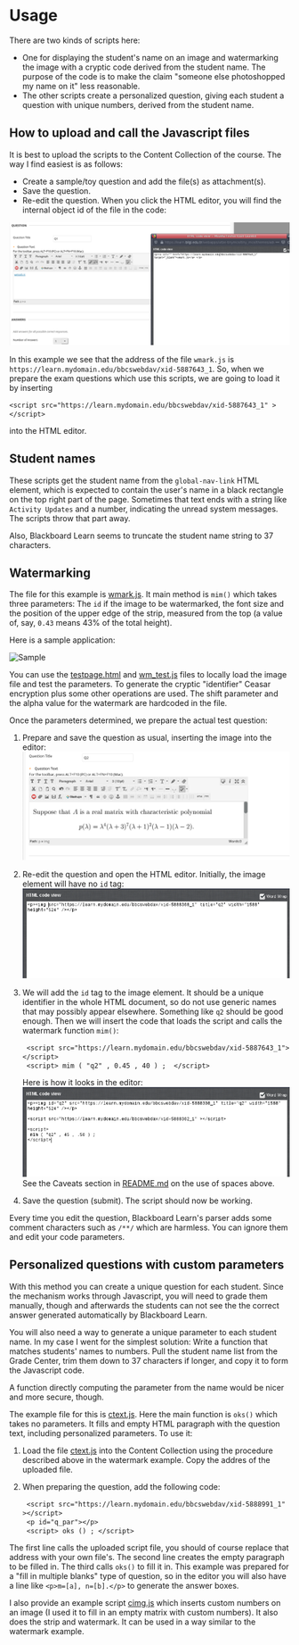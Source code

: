 # Usage

There are two kinds of scripts here:

- One for displaying the student's name on an image and watermarking the image with a cryptic code derived from the student name. The purpose of the code is to make the claim "someone else photoshopped my name on it" less reasonable.
- The other scripts create a personalized question, giving each student a question with unique numbers, derived from the student name.

## How to upload and call the Javascript files

It is best to upload the scripts to the Content Collection of the course. The way I find easiest is as follows:

- Create a sample/toy question and add the file(s) as attachment(s).
- Save the question.
- Re-edit the question. When you click the HTML editor, you will find the internal object id of the file in the code:

![Object id](img/upload.png)

In this example we see that the address of the file `wmark.js` is `https://learn.mydomain.edu/bbcswebdav/xid-5887643_1`. So, when we prepare the exam questions which use this scripts, we are going to load it by inserting
    
    <script src="https://learn.mydomain.edu/bbcswebdav/xid-5887643_1" ></script>
    
into the HTML editor.

## Student names

These scripts get the student name from the `global-nav-link` HTML element, which is expected to contain the user's name in a black rectangle on the top right part of the page. Sometimes that text ends with a string like `Activity Updates` and a number, indicating the unread system messages. The scripts throw that part away.

Also, Blackboard Learn seems to truncate the student name string to 37 characters.

## Watermarking

The file for this example is [wmark.js](wmark.js). It main method is `mim()` which takes three parameters: The `id`  if the image to be watermarked, the font size and the position of the upper edge of the strip, measured from the top (a value of, say, `0.43` means 43% of the total height).

Here is a sample application:

![Sample](img/sample.jpg)

You can use the [testpage.html](testpage.html) and [wm_test.js](wm_test.js) files to locally load the image file and test the parameters. To generate the cryptic "identifier" Ceasar encryption plus some other operations are used. The shift parameter and the alpha value for the watermark are hardcoded in the file.

Once the parameters determined, we prepare the actual test question:

1. Prepare and save the question as usual, inserting the image into the editor:
    ![Prep1](img/prep1.png)
2. Re-edit the question and open the HTML editor. Initially, the image element will have no `id` tag:
    ![Prep2](img/prep2.png)
3. We will add the `id` tag to the image element. It should be a unique identifier in the whole HTML document, so do not use generic names that may possibly appear elsewhere. Something like `q2` should be good enough. Then we will insert the code that loads the script and calls the watermark function `mim()`:
        
        <script src="https://learn.mydomain.edu/bbcswebdav/xid-5887643_1"> </script>
        <script> mim ( "q2" , 0.45 , 40 ) ;  </script>

    Here is how it looks in the editor:
    ![Prep3](img/prep3.png)
    See the Caveats section in [README.md](README.md) on the use of spaces above.
4. Save the question (submit). The script should now be working.

Every time you edit the question, Blackboard Learn's parser adds some comment characters such as `/**/` which are harmless. You can ignore them and edit your code parameters.

## Personalized questions with custom parameters

With this method you can create a unique question for each student. Since the mechanism works through Javascript, you will need to grade them manually, though and afterwards the students can not see the the correct answer generated automatically by Blackboard Learn.

You will also need a way to generate a unique parameter to each student name. In my case I went for the simplest solution: Write a function that matches students' names to numbers. Pull the student name list from the Grade Center, trim them down to 37 characters if longer, and copy it to form the Javascript code.

A function directly computing the parameter from the name would be nicer and more secure, though.

The example file for this is [ctext.js](ctext.js). Here the main function is `oks()` which takes no parameters. It fills and empty HTML paragraph with the question text, including personalized parameters. To use it:

1. Load the file [ctext.js](ctext.js) into the Content Collection using the procedure described above in the watermark example. Copy the addres of the uploaded file.
2. When preparing the question, add the following code:
    
        <script src="https://learn.mydomain.edu/bbcswebdav/xid-5888991_1" ></script>
        <p id="q_par"></p>
        <script> oks () ; </script>

The first line calls the uploaded script file, you should of course replace that address with your own file's. The second line creates the empty paragraph to be filled in. The third calls `oks()` to fill it in. This example was prepared for a "fill in multiple blanks" type of question, so in the editor you will also have a line like `<p>m=[a], n=[b].</p>` to generate the answer boxes.

I also provide an example script [cimg.js](cimg.js) which inserts custom numbers on an image (I used it to fill in an empty matrix with custom numbers). It also does the strip and watermark. It can be used in a way similar to the watermark example.
